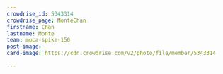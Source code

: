 ```yaml
---
crowdrise_id: 5343314
crowdrise_page: MonteChan
firstname: Chan 
lastname: Monte
team: moca-spike-150
post-image: 
card-image: https://cdn.crowdrise.com/v2/photo/file/member/5343314

---
```


